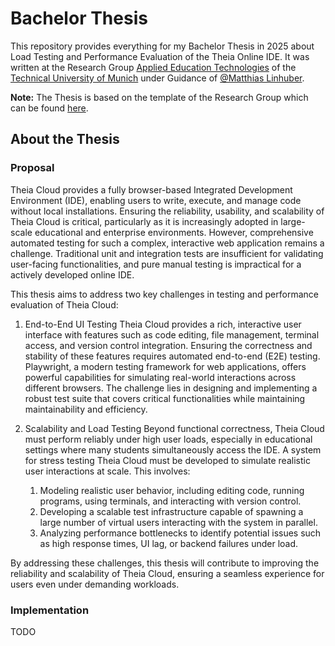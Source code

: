 # Bachelor Thesis

This repository provides everything for my Bachelor Thesis in 2025 about Load Testing and Performance Evaluation of the Theia Online IDE. It was written at the Research Group [Applied Education Technologies](https://aet.cit.tum.de/) of the [Technical University of Munich](https://tum.de) under Guidance of [@Matthias Linhuber](https://github.com/mtze).

**Note:** The Thesis is based on the template of the Research Group which can be found [here](https://github.com/ls1intum/thesis-template-typst).

## About the Thesis

### Proposal

Theia Cloud provides a fully browser-based Integrated Development Environment (IDE), enabling users to write, execute, and manage code without local installations. Ensuring the reliability, usability, and scalability of Theia Cloud is critical, particularly as it is increasingly adopted in large-scale educational and enterprise environments. However, comprehensive automated testing for such a complex, interactive web application remains a challenge. Traditional unit and integration tests are insufficient for validating user-facing functionalities, and pure manual testing is impractical for a actively developed online IDE.

This thesis aims to address two key challenges in testing and performance evaluation of Theia Cloud:

1. End-to-End UI Testing
Theia Cloud provides a rich, interactive user interface with features such as code editing, file management, terminal access, and version control integration. Ensuring the correctness and stability of these features requires automated end-to-end (E2E) testing. Playwright, a modern testing framework for web applications, offers powerful capabilities for simulating real-world interactions across different browsers. The challenge lies in designing and implementing a robust test suite that covers critical functionalities while maintaining maintainability and efficiency.
2. Scalability and Load Testing
Beyond functional correctness, Theia Cloud must perform reliably under high user loads, especially in educational settings where many students simultaneously access the IDE. A system for stress testing Theia Cloud must be developed to simulate realistic user interactions at scale. This involves:

    1. Modeling realistic user behavior, including editing code, running programs, using terminals, and interacting with version control.
    2. Developing a scalable test infrastructure capable of spawning a large number of virtual users interacting with the system in parallel.
    3. Analyzing performance bottlenecks to identify potential issues such as high response times, UI lag, or backend failures under load.

By addressing these challenges, this thesis will contribute to improving the reliability and scalability of Theia Cloud, ensuring a seamless experience for users even under demanding workloads.

### Implementation

TODO
